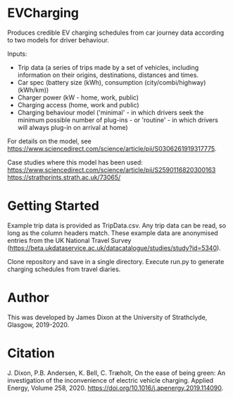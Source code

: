 # EVCharging
Produces credible EV charging schedules from car journey data according to two models for driver behaviour. 

Inputs:
<ul>
  <li>Trip data (a series of trips made by a set of vehicles, including information on their origins, destinations, distances and times.</li>
  <li>Car spec (battery size (kWh), consumption (city/combi/highway) (kWh/km))</li>
  <li>Charger power (kW - home, work, public)</li>
  <li>Charging access (home, work and public)</li>
  <li>Charging behaviour model ('minimal' - in which drivers seek the minimum possible number of plug-ins - or 'routine' - in which drivers will always plug-in on arrival at home)</li>
</ul>

For details on the model, see https://www.sciencedirect.com/science/article/pii/S0306261919317775.

Case studies where this model has been used:
https://www.sciencedirect.com/science/article/pii/S2590116820300163
https://strathprints.strath.ac.uk/73065/

# Getting Started
Example trip data is provided as TripData.csv. Any trip data can be read, so long as the column headers match. These example data are anonymised entries from the UK National Travel Survey (https://beta.ukdataservice.ac.uk/datacatalogue/studies/study?id=5340).

Clone repository and save in a single directory. Execute run.py to generate charging schedules from travel diaries.

# Author
This was developed by James Dixon at the University of Strathclyde, Glasgow, 2019-2020.

# Citation
J. Dixon, P.B. Andersen, K. Bell, C. Træholt, On the ease of being green: An investigation of the inconvenience of electric vehicle charging. Applied Energy,
Volume 258, 2020. https://doi.org/10.1016/j.apenergy.2019.114090.
